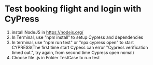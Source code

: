 # Test booking flight and login with CyPress
1. install NodeJS in https://nodejs.org/
2. In Terminal, use "npm install" to setup Cypress and dependencies
3. In terminal, use "npm run test" or "npx cypress open" to start CYPRESS(The first time start Cypess can error "Cypress verification timed out.", try again, from second time Cypress open nomal)
4. Choose file .js in Folder TestCase to run test

